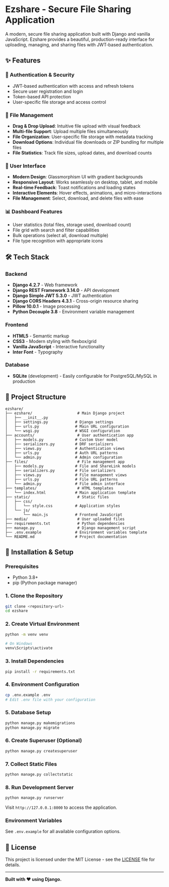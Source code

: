 # Ezshare - Secure File Sharing Application

A modern, secure file sharing application built with Django and vanilla JavaScript. Ezshare provides a beautiful, production-ready interface for uploading, managing, and sharing files with JWT-based authentication.

## ✨ Features

### 🔐 Authentication & Security
- JWT-based authentication with access and refresh tokens
- Secure user registration and login
- Token-based API protection
- User-specific file storage and access control

### 📁 File Management
- **Drag & Drop Upload**: Intuitive file upload with visual feedback
- **Multi-file Support**: Upload multiple files simultaneously
- **File Organization**: User-specific file storage with metadata tracking
- **Download Options**: Individual file downloads or ZIP bundling for multiple files
- **File Statistics**: Track file sizes, upload dates, and download counts

### 🎨 User Interface
- **Modern Design**: Glassmorphism UI with gradient backgrounds
- **Responsive Layout**: Works seamlessly on desktop, tablet, and mobile
- **Real-time Feedback**: Toast notifications and loading states
- **Interactive Elements**: Hover effects, animations, and micro-interactions
- **File Management**: Select, download, and delete files with ease

### 📊 Dashboard Features
- User statistics (total files, storage used, download count)
- File grid with search and filter capabilities
- Bulk operations (select all, download multiple)
- File type recognition with appropriate icons

## 🛠️ Tech Stack

### Backend
- **Django 4.2.7** - Web framework
- **Django REST Framework 3.14.0** - API development
- **Django Simple JWT 5.3.0** - JWT authentication
- **Django CORS Headers 4.3.1** - Cross-origin resource sharing
- **Pillow 10.0.1** - Image processing
- **Python Decouple 3.8** - Environment variable management

### Frontend
- **HTML5** - Semantic markup
- **CSS3** - Modern styling with flexbox/grid
- **Vanilla JavaScript** - Interactive functionality
- **Inter Font** - Typography

### Database
- **SQLite** (development) - Easily configurable for PostgreSQL/MySQL in production

## 📁 Project Structure

```
ezshare/
├── ezshare/                    # Main Django project
│   ├── __init__.py
│   ├── settings.py            # Django settings
│   ├── urls.py                # Main URL configuration
│   └── wsgi.py                # WSGI configuration
├── accounts/                   # User authentication app
│   ├── models.py              # Custom User model
│   ├── serializers.py         # DRF serializers
│   ├── views.py               # Authentication views
│   ├── urls.py                # Auth URL patterns
│   └── admin.py               # Admin configuration
├── files/                      # File management app
│   ├── models.py              # File and ShareLink models
│   ├── serializers.py         # File serializers
│   ├── views.py               # File management views
│   ├── urls.py                # File URL patterns
│   └── admin.py               # File admin interface
├── templates/                  # HTML templates
│   └── index.html             # Main application template
├── static/                     # Static files
│   ├── css/
│   │   └── style.css          # Application styles
│   └── js/
│       └── main.js            # Frontend JavaScript
├── media/                      # User uploaded files
├── requirements.txt            # Python dependencies
├── manage.py                   # Django management script
├── .env.example               # Environment variables template
└── README.md                  # Project documentation
```

## 🚀 Installation & Setup

### Prerequisites
- Python 3.8+
- pip (Python package manager)

### 1. Clone the Repository
```bash
git clone <repository-url>
cd ezshare
```

### 2. Create Virtual Environment
```bash
python -m venv venv

# On Windows
venv\Scripts\activate

```

### 3. Install Dependencies
```bash
pip install -r requirements.txt
```

### 4. Environment Configuration
```bash
cp .env.example .env
# Edit .env file with your configuration
```

### 5. Database Setup
```bash
python manage.py makemigrations
python manage.py migrate
```

### 6. Create Superuser (Optional)
```bash
python manage.py createsuperuser
```

### 7. Collect Static Files
```bash
python manage.py collectstatic
```

### 8. Run Development Server
```bash
python manage.py runserver
```

Visit `http://127.0.0.1:8000` to access the application.


### Environment Variables
See `.env.example` for all available configuration options.

## 📝 License

This project is licensed under the MIT License - see the [LICENSE](LICENSE) file for details.

---

**Built with ❤️ using Django.**
